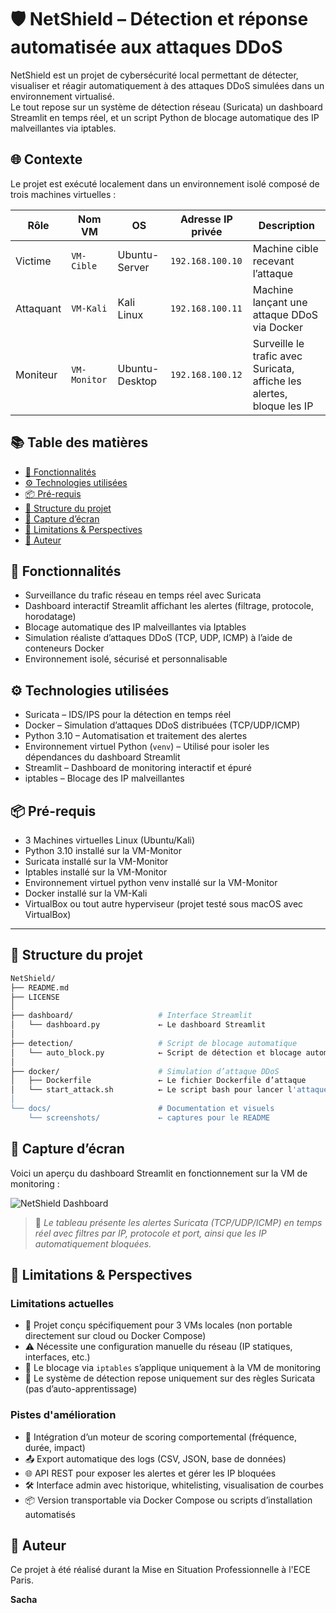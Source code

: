 # 🛡️ NetShield – Détection et réponse automatisée aux attaques DDoS

NetShield est un projet de cybersécurité local permettant de détecter, visualiser et réagir automatiquement à des attaques DDoS simulées dans un environnement virtualisé.  
Le tout repose sur un système de détection réseau (Suricata) un dashboard Streamlit en temps réel, et un script Python de blocage automatique des IP malveillantes via iptables.

## 🌐 Contexte

Le projet est exécuté localement dans un environnement isolé composé de trois machines virtuelles :

| Rôle       | Nom VM      | OS              | Adresse IP privée | Description                                                           |
|------------|-------------|-----------------|-------------------|-----------------------------------------------------------------------|
|  Victime   | `VM-Cible`  | Ubuntu-Server   | `192.168.100.10`  | Machine cible recevant l’attaque                                      |
|  Attaquant | `VM-Kali`   | Kali Linux      | `192.168.100.11`  | Machine lançant une attaque DDoS via Docker                           |
|  Moniteur  | `VM-Monitor`| Ubuntu-Desktop  | `192.168.100.12`  | Surveille le trafic avec Suricata, affiche les alertes, bloque les IP |

## 📚 Table des matières

- [🌟 Fonctionnalités](#-fonctionnalités)
- [⚙️ Technologies utilisées](#️-technologies-utilisées)
- [📦 Pré-requis](#-pré-requis)
- [🧰 Structure du projet](#-structure-du-projet)
- [📸 Capture d’écran](#-capture-décran)
- [🎯 Limitations & Perspectives](#-limitations--perspectives)
- [👤 Auteur](#-auteur)

## 🌟 Fonctionnalités

- Surveillance du trafic réseau en temps réel avec Suricata
- Dashboard interactif Streamlit affichant les alertes (filtrage, protocole, horodatage)
- Blocage automatique des IP malveillantes via Iptables
- Simulation réaliste d’attaques DDoS (TCP, UDP, ICMP) à l’aide de conteneurs Docker
- Environnement isolé, sécurisé et personnalisable

## ⚙️ Technologies utilisées

- Suricata – IDS/IPS pour la détection en temps réel
- Docker – Simulation d’attaques DDoS distribuées (TCP/UDP/ICMP)
- Python 3.10 – Automatisation et traitement des alertes
- Environnement virtuel Python (`venv`) – Utilisé pour isoler les dépendances du dashboard Streamlit
- Streamlit – Dashboard de monitoring interactif et épuré
- iptables – Blocage des IP malveillantes

## 📦 Pré-requis

- 3 Machines virtuelles Linux (Ubuntu/Kali)
- Python 3.10 installé sur la VM-Monitor
- Suricata installé sur la VM-Monitor
- Iptables installé sur la VM-Monitor
- Environnement virtuel python venv installé sur la VM-Monitor
- Docker installé sur la VM-Kali
- VirtualBox ou tout autre hyperviseur (projet testé sous macOS avec VirtualBox)

---

## 📁 Structure du projet

```bash
NetShield/
├── README.md
├── LICENSE
│
├── dashboard/                   # Interface Streamlit
│   └── dashboard.py             ← Le dashboard Streamlit
│
├── detection/                   # Script de blocage automatique
│   └── auto_block.py            ← Script de détection et blocage automatique
│
├── docker/                      # Simulation d’attaque DDoS
│   ├── Dockerfile               ← Le fichier Dockerfile d’attaque
│   └── start_attack.sh          ← Le script bash pour lancer l'attaque
│
└── docs/                        # Documentation et visuels
    └── screenshots/             ← captures pour le README

```

## 📸 Capture d’écran

Voici un aperçu du dashboard Streamlit en fonctionnement sur la VM de monitoring :

![NetShield Dashboard](docs/screenshots/dashboard.png)

> 📌 *Le tableau présente les alertes Suricata (TCP/UDP/ICMP) en temps réel avec filtres par IP, protocole et port, ainsi que les IP automatiquement bloquées.*

## 🎯 Limitations & Perspectives

### Limitations actuelles

- 🧱 Projet conçu spécifiquement pour 3 VMs locales (non portable directement sur cloud ou Docker Compose)
- ⚠️ Nécessite une configuration manuelle du réseau (IP statiques, interfaces, etc.)
- 🧪 Le blocage via `iptables` s’applique uniquement à la VM de monitoring
- 🧰 Le système de détection repose uniquement sur des règles Suricata (pas d’auto-apprentissage)

### Pistes d'amélioration

- 🧠 Intégration d’un moteur de scoring comportemental (fréquence, durée, impact)
- 📤 Export automatique des logs (CSV, JSON, base de données)
- 🌐 API REST pour exposer les alertes et gérer les IP bloquées
- 🛠️ Interface admin avec historique, whitelisting, visualisation de courbes
- 📦 Version transportable via Docker Compose ou scripts d’installation automatisés

## 👤 Auteur

Ce projet à été réalisé durant la Mise en Situation Professionnelle à l'ECE Paris.

**Sacha**  
